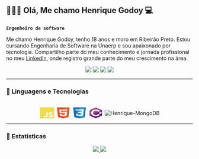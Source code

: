 ## 🧑🏻‍💻 Olá, Me chamo Henrique Godoy 💻

**`Engenheiro de software`**
<br>

Me chamo Henrique Godoy, tenho 18 anos e moro em Ribeirão Preto. Estou cursando Engenharia de Software na Unaerp e sou apaixonado por tecnologia. Compartilho parte do meu conhecimento e jornada profissional no meu [LinkedIn](https://www.linkedin.com/in/henrique-godoy-dos-santos/), onde registro grande parte do meu crescimento na área.

<div style="display: inline_block" align="center">
  <a href="https://instagram.com/henrique_godoy12" target="_blank"><img src="https://img.shields.io/badge/-Instagram-%23E4405F?style=for-the-badge&logo=instagram&logoColor=white" target="_blank"></a>
 <a href="https://discord.gg/816722400519258126" target="_blank"><img src="https://img.shields.io/badge/Discord-7289DA?style=for-the-badge&logo=discord&logoColor=white" target="_blank"></a> 
  <a href = "mailto:henriquegodoyds@gmail.com"><img src="https://img.shields.io/badge/-Gmail-%23333?style=for-the-badge&logo=gmail&logoColor=white" target="_blank"></a>
  <a href="https://www.linkedin.com/in/henrique-godoy-dos-santos/" target="_blank"><img src="https://img.shields.io/badge/-LinkedIn-%230077B5?style=for-the-badge&logo=linkedin&logoColor=white" target="_blank"></a> 
</div>

---
### 🤖 Linguagens e Tecnologias
<div style="display: inline_block" align="center"><br>
  <img align="center" alt="Henrique-Js" height="30" width="40" src="https://raw.githubusercontent.com/devicons/devicon/master/icons/javascript/javascript-plain.svg">
  <img align="center" alt="Henrique-HTML" height="30" width="40" src="https://raw.githubusercontent.com/devicons/devicon/master/icons/html5/html5-original.svg">
  <img align="center" alt="Henrique-CSS" height="30" width="40" src="https://raw.githubusercontent.com/devicons/devicon/master/icons/css3/css3-original.svg">
  <img align="center" alt="Henrique-Csharp" height="30" width="40" src="https://raw.githubusercontent.com/devicons/devicon/master/icons/csharp/csharp-original.svg">
  <img align="center" alt="Henrique-MongoDB" height="30" width="40" src="https://cdn.jsdelivr.net/gh/devicons/devicon@latest/icons/mongodb/mongodb-plain.svg">
</div>

---
### 🤖 Estatísticas
<div align="center">
  <a href="https://github.com/HenriqueGodoyy">
    <img height="145em" src="https://github-readme-stats.vercel.app/api?username=HenriqueGodoyy&show_icons=true&theme=tokyonight" />
    <img height="145em" src="https://github-readme-stats.vercel.app/api/top-langs/?username=HenriqueGodoyy&layout=compact&langs_count=16&theme=tokyonight" />
  </a>
</div>

